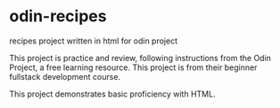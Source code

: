# odin-recipes
recipes project written in html for odin project


This project is practice and review, following instructions from the Odin Project, a free learning resource. This project is from their beginner fullstack development course. 

This project demonstrates basic proficiency with HTML. 
